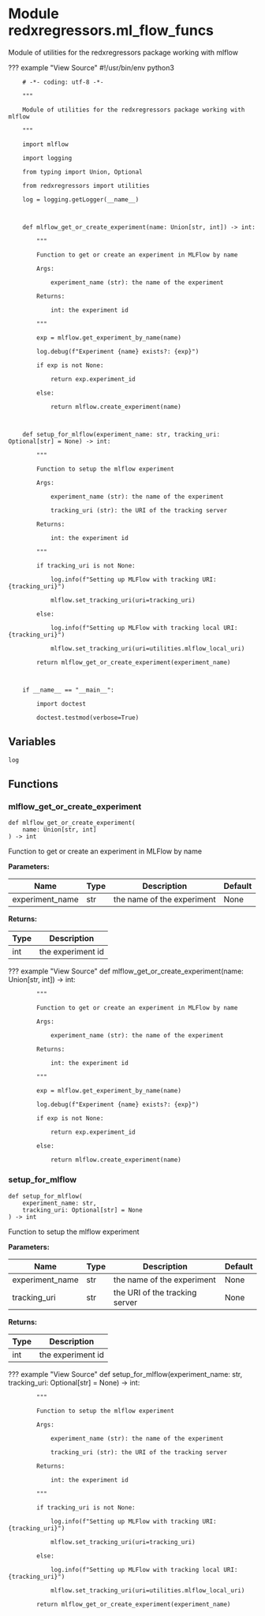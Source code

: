 # Module redxregressors.ml_flow_funcs

Module of utilities for the redxregressors package working with mlflow

??? example "View Source"
        #!/usr/bin/env python3

        # -*- coding: utf-8 -*-

        """

        Module of utilities for the redxregressors package working with mlflow

        """

        import mlflow

        import logging

        from typing import Union, Optional

        from redxregressors import utilities

        log = logging.getLogger(__name__)



        def mlflow_get_or_create_experiment(name: Union[str, int]) -> int:

            """

            Function to get or create an experiment in MLFlow by name

            Args:

                experiment_name (str): the name of the experiment

            Returns:

                int: the experiment id

            """

            exp = mlflow.get_experiment_by_name(name)

            log.debug(f"Experiment {name} exists?: {exp}")

            if exp is not None:

                return exp.experiment_id

            else:

                return mlflow.create_experiment(name)



        def setup_for_mlflow(experiment_name: str, tracking_uri: Optional[str] = None) -> int:

            """

            Function to setup the mlflow experiment

            Args:

                experiment_name (str): the name of the experiment

                tracking_uri (str): the URI of the tracking server

            Returns:

                int: the experiment id

            """

            if tracking_uri is not None:

                log.info(f"Setting up MLFlow with tracking URI: {tracking_uri}")

                mlflow.set_tracking_uri(uri=tracking_uri)

            else:

                log.info(f"Setting up MLFlow with tracking local URI: {tracking_uri}")

                mlflow.set_tracking_uri(uri=utilities.mlflow_local_uri)

            return mlflow_get_or_create_experiment(experiment_name)



        if __name__ == "__main__":

            import doctest

            doctest.testmod(verbose=True)

## Variables

```python3
log
```

## Functions


### mlflow_get_or_create_experiment

```python3
def mlflow_get_or_create_experiment(
    name: Union[str, int]
) -> int
```

Function to get or create an experiment in MLFlow by name

**Parameters:**

| Name | Type | Description | Default |
|---|---|---|---|
| experiment_name | str | the name of the experiment | None |

**Returns:**

| Type | Description |
|---|---|
| int | the experiment id |

??? example "View Source"
        def mlflow_get_or_create_experiment(name: Union[str, int]) -> int:

            """

            Function to get or create an experiment in MLFlow by name

            Args:

                experiment_name (str): the name of the experiment

            Returns:

                int: the experiment id

            """

            exp = mlflow.get_experiment_by_name(name)

            log.debug(f"Experiment {name} exists?: {exp}")

            if exp is not None:

                return exp.experiment_id

            else:

                return mlflow.create_experiment(name)


### setup_for_mlflow

```python3
def setup_for_mlflow(
    experiment_name: str,
    tracking_uri: Optional[str] = None
) -> int
```

Function to setup the mlflow experiment

**Parameters:**

| Name | Type | Description | Default |
|---|---|---|---|
| experiment_name | str | the name of the experiment | None |
| tracking_uri | str | the URI of the tracking server | None |

**Returns:**

| Type | Description |
|---|---|
| int | the experiment id |

??? example "View Source"
        def setup_for_mlflow(experiment_name: str, tracking_uri: Optional[str] = None) -> int:

            """

            Function to setup the mlflow experiment

            Args:

                experiment_name (str): the name of the experiment

                tracking_uri (str): the URI of the tracking server

            Returns:

                int: the experiment id

            """

            if tracking_uri is not None:

                log.info(f"Setting up MLFlow with tracking URI: {tracking_uri}")

                mlflow.set_tracking_uri(uri=tracking_uri)

            else:

                log.info(f"Setting up MLFlow with tracking local URI: {tracking_uri}")

                mlflow.set_tracking_uri(uri=utilities.mlflow_local_uri)

            return mlflow_get_or_create_experiment(experiment_name)

